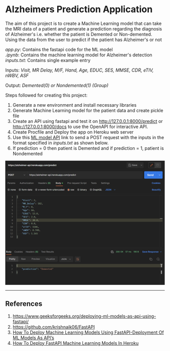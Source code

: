 # Alzheimers Prediction Application
 The aim of this project is to create a Machine Learning model that 
 can take the MRI data of a patient and generate a prediction regarding the diagnosis of Alzheimer's i.e. whether the 
patient is Demented or Non-demented.
Using the data from the user to predict if the patient has Alzheimer's or not

_app.py_: Contains the fastapi code for the ML model\
_.ipynb_: Contains the machine learning model for Alzheimer's detection\
_inputs.txt_: Contains single example entry


Inputs:
_Visit, MR Delay, M/F, Hand, Age, EDUC, SES, MMSE, CDR, eTIV, nWBV, ASF_

Output:
_Demented(0) or Nondemented(1) (Group)_

 Steps followed for creating this project:
 1. Generate a new environment and install necessary libraries
 2. Generate Machine Learning model for the patient data and create pickle file
 3. Create an API using fastapi and test it on http://127.0.0.1:8000/predict or http://127.0.0.1:8000/docs to use
the OpenAPI for interactive API.
 4. Create Procfile and Deploy the app on Heroku web server
6. Use this [ML model API](https://alzheimer-api.herokuapp.com/predict) link to send a POST request with 
the inputs in the format specified in _inputs.txt_ as shown below.
7. If prediction = 0 then patient is Demented and if prediction = 1, patient is Nondemented

![img.png](img.png)


---
## References
1. https://www.geeksforgeeks.org/deploying-ml-models-as-api-using-fastapi/
2. https://github.com/krishnaik06/FastAPI
3. [How To Deploy Machine Learning Models Using FastAPI-Deployment Of ML Models As API’s](https://www.youtube.com/watch?v=b5F667g1yCk)
4. [How To Deploy FastAPI Machine Learning Models In Heroku](https://youtu.be/pZ2qzeKsoKs)
